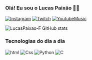 ### Olá! Eu sou o Lucas Paixão 🦈🦈

[![Instagram](https://img.shields.io/badge/Instagram-E4405F?style=for-the-badge&logo=instagram&logoColor=white)](https://www.instagram.com/lukasbidu/)
[![Twitch](https://img.shields.io/badge/Twitch-9146FF?style=for-the-badge&logo=twitch&logoColor=white)](https://www.twitch.tv/bidas9)
[![YoutubeMusic](https://img.shields.io/badge/YouTube_Music-FF0000?style=for-the-badge&logo=youtube-music&logoColor=white)](https://music.youtube.com/playlist?list=PLx_-Xbr5Hj85_2q5EWidYdED0DiO-qqSS&si=TK5cGqqLEHoe19RH)

![LucasPaixao-F GitHub stats](https://github-readme-stats.vercel.app/api?username=LucasPaixao-F&show_icons=true&theme=tokyonight)

### Tecnologias do dia a dia

<div style="display: inline_block">
  <img align ="center" alt="html" src="https://img.shields.io/badge/HTML-239120?style=for-the-badge&logo=html5&logoColor=white" />
  <img align ="center" alt="Css" src="https://img.shields.io/badge/CSS-239120?&style=for-the-badge&logo=css3&logoColor=white" />
  <img align ="center" alt="Python" src="https://img.shields.io/badge/Python-14354C?style=for-the-badge&logo=python&logoColor=white" />
  <img align ="center" alt="C" src="https://img.shields.io/badge/C-00599C?style=for-the-badge&logo=c&logoColor=white" />
</div>
